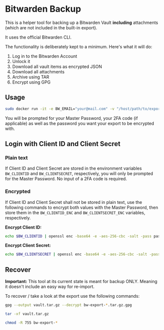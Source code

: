 # Bitwarden Backup

This is a helper tool for backing up a Bitwarden Vault **including** attachments (which are not included in the built-in export).

It uses the official Bitwarden CLI.

The functionality is deliberately kept to a minimum. Here's what it will do:

1. Log in to the Bitwarden Account
1. Unlock it
1. Download all vault items as encrypted JSON
1. Download all attachments
1. Archive using TAR
1. Encrypt using GPG

## Usage

```bash
sudo docker run -it -e BW_EMAIL="your@mail.com" -v "/host/path/to/exports:/app/exports" paranerd/bitwarden-backup
```

You will be prompted for your Master Password, your 2FA code (if applicable) as well as the password you want your export to be encrypted with.

## Login with Client ID and Client Secret

### Plain text

If Client ID and Client Secret are stored in the environment variables `BW_CLIENTID` and `BW_CLIENTSECRET`, respectively, you will only be prompted for the Master Password. No input of a 2FA code is required.

### Encrypted

If Client ID and Client Secret shall not be stored in plain text, use the following commands to encrypt both values with the Master Password, then store them in the `BW_CLIENTID_ENC` and `BW_CLIENTSECRET_ENC` variables, respectively.

**Encrypt Client ID:**

```bash
echo $BW_CLIENTID | openssl enc -base64 -e -aes-256-cbc -salt -pass pass:$BW_MASTER_PASSWORD -pbkdf2
```

**Encrypt Client Secret:**

```bash
echo $BW_CLIENTSECRET | openssl enc -base64 -e -aes-256-cbc -salt -pass pass:$BW_MASTER_PASSWORD -pbkdf2
```

## Recover

**Important:** This tool at its current state is meant for backup ONLY. Meaning it doesn't include an easy way for re-import.

To recover / take a look at the export use the following commands:

```bash
gpg --output vault.tar.gz --decrypt bw-export-*.tar.gz.gpg
```

```bash
tar -xf vault.tar.gz
```

```bash
chmod -R 755 bw-export-*
```
